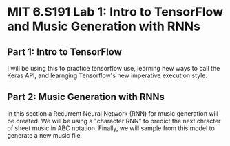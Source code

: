 # MIT 6.S191 Lab 1: Intro to TensorFlow and Music Generation with RNNs

## Part 1: Intro to TensorFlow
I will be using this to practice tensorflow use, learning new ways to call the Keras API, and learnging Tensorflow's new imperative execution style.

## Part 2: Music Generation with RNNs
In this section a Recurrent Neural Network (RNN) for music generation will be created. We will be using a "character RNN" to predict the next chracter of sheet music in ABC notation. Finally, we will sample from this model to generate a new music file.